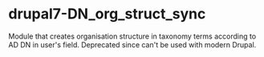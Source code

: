 # drupal7-DN_org_struct_sync
Module that creates organisation structure in taxonomy terms according to AD DN in user's field. Deprecated since can't be used with modern Drupal.
